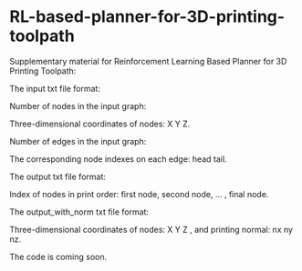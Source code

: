 # RL-based-planner-for-3D-printing-toolpath

Supplementary material for Reinforcement Learning Based Planner for 3D Printing Toolpath:

The input txt file format:

Number of nodes in the input graph:

Three-dimensional coordinates of nodes: X Y Z.

Number of edges in the input graph:

The corresponding node indexes on each edge: head tail.

The output txt file format:

Index of nodes in print order: first node, second node, ... , final node.

The output_with_norm txt file format:

Three-dimensional coordinates of nodes: X Y Z , and printing normal: nx ny nz.

The code is coming soon.
